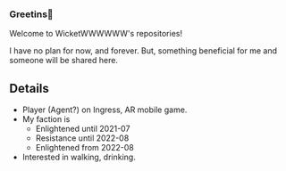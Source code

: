 ### Greetins👋
Welcome to WicketWWWWWW's repositories!

I have no plan for now, and forever.
But, something beneficial for me and someone will be shared here.

## Details
- Player (Agent?) on Ingress, AR mobile game.
- My faction is 
  - Enlightened until 2021-07
  - Resistance until 2022-08
  - Enlightened from 2022-08
- Interested in walking, drinking.
